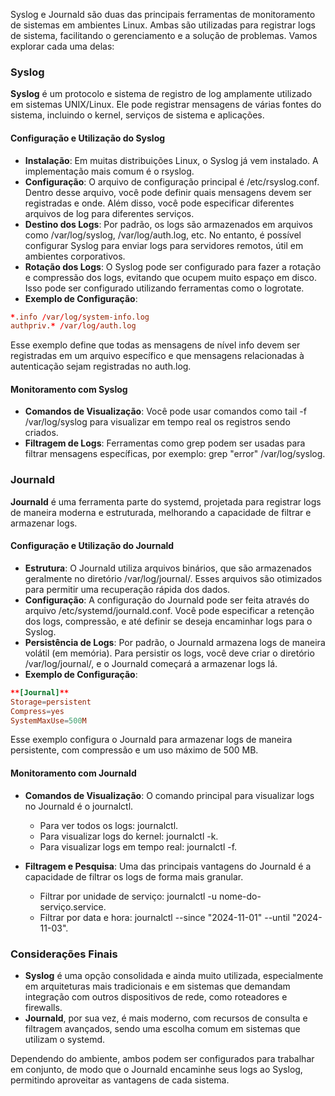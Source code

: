 Syslog e Journald são duas das principais ferramentas de monitoramento de sistemas em ambientes Linux. Ambas são utilizadas para registrar logs de sistema, facilitando o gerenciamento e a solução de problemas. Vamos explorar cada uma delas:

### Syslog

**Syslog** é um protocolo e sistema de registro de log amplamente utilizado em sistemas UNIX/Linux. Ele pode registrar mensagens de várias fontes do sistema, incluindo o kernel, serviços de sistema e aplicações.

#### Configuração e Utilização do Syslog

- **Instalação**: Em muitas distribuições Linux, o Syslog já vem instalado. A implementação mais comum é o rsyslog.
- **Configuração**: O arquivo de configuração principal é /etc/rsyslog.conf. Dentro desse arquivo, você pode definir quais mensagens devem ser registradas e onde. Além disso, você pode especificar diferentes arquivos de log para diferentes serviços.
- **Destino dos Logs**: Por padrão, os logs são armazenados em arquivos como /var/log/syslog, /var/log/auth.log, etc. No entanto, é possível configurar Syslog para enviar logs para servidores remotos, útil em ambientes corporativos.
- **Rotação dos Logs**: O Syslog pode ser configurado para fazer a rotação e compressão dos logs, evitando que ocupem muito espaço em disco. Isso pode ser configurado utilizando ferramentas como o logrotate.
- **Exemplo de Configuração**:

```conf
*.info /var/log/system-info.log
authpriv.* /var/log/auth.log
```

Esse exemplo define que todas as mensagens de nível info devem ser registradas em um arquivo específico e que mensagens relacionadas à autenticação sejam registradas no auth.log.


#### Monitoramento com Syslog

- **Comandos de Visualização**: Você pode usar comandos como tail -f /var/log/syslog para visualizar em tempo real os registros sendo criados.
- **Filtragem de Logs**: Ferramentas como grep podem ser usadas para filtrar mensagens específicas, por exemplo: grep "error" /var/log/syslog.

### Journald

**Journald** é uma ferramenta parte do systemd, projetada para registrar logs de maneira moderna e estruturada, melhorando a capacidade de filtrar e armazenar logs.

#### Configuração e Utilização do Journald

- **Estrutura**: O Journald utiliza arquivos binários, que são armazenados geralmente no diretório /var/log/journal/. Esses arquivos são otimizados para permitir uma recuperação rápida dos dados.
- **Configuração**: A configuração do Journald pode ser feita através do arquivo /etc/systemd/journald.conf. Você pode especificar a retenção dos logs, compressão, e até definir se deseja encaminhar logs para o Syslog.
- **Persistência de Logs**: Por padrão, o Journald armazena logs de maneira volátil (em memória). Para persistir os logs, você deve criar o diretório /var/log/journal/, e o Journald começará a armazenar logs lá.
- **Exemplo de Configuração**:

```conf
**[Journal]**
Storage=persistent
Compress=yes
SystemMaxUse=500M
```

Esse exemplo configura o Journald para armazenar logs de maneira persistente, com compressão e um uso máximo de 500 MB.


#### Monitoramento com Journald

- **Comandos de Visualização**: O comando principal para visualizar logs no Journald é o journalctl.
  - Para ver todos os logs: journalctl.
  - Para visualizar logs do kernel: journalctl -k.
  - Para visualizar logs em tempo real: journalctl -f.

- **Filtragem e Pesquisa**: Uma das principais vantagens do Journald é a capacidade de filtrar os logs de forma mais granular.
  - Filtrar por unidade de serviço: journalctl -u nome-do-serviço.service.
  - Filtrar por data e hora: journalctl --since "2024-11-01" --until "2024-11-03".


### Considerações Finais

- **Syslog** é uma opção consolidada e ainda muito utilizada, especialmente em arquiteturas mais tradicionais e em sistemas que demandam integração com outros dispositivos de rede, como roteadores e firewalls.
- **Journald**, por sua vez, é mais moderno, com recursos de consulta e filtragem avançados, sendo uma escolha comum em sistemas que utilizam o systemd.

Dependendo do ambiente, ambos podem ser configurados para trabalhar em conjunto, de modo que o Journald encaminhe seus logs ao Syslog, permitindo aproveitar as vantagens de cada sistema.

